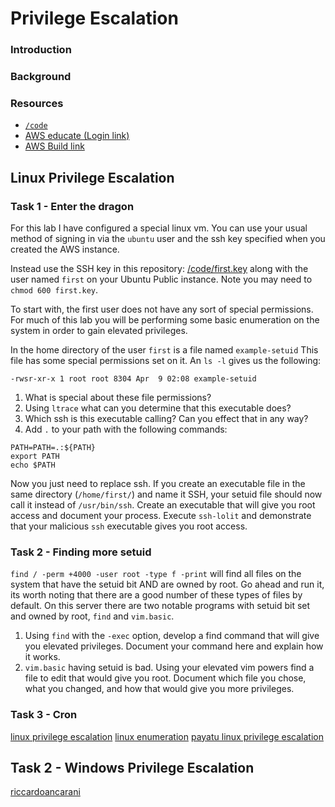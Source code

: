 # Privilege Escalation

### Introduction


### Background


### Resources
* [`/code`](../blob/master/code/)
* [AWS educate (Login link)](https://www.awseducate.com/signin/SiteLogin)
* [AWS Build link](https://console.aws.amazon.com/cloudformation/home?region=us-east-1#/stacks/new?stackName=CEG-4900Lab02&templateURL=https:%2F%2Fs3.amazonaws.com%2Fwsu-cecs-cf-templates%2Fceg4900lab1.yml)


## Linux Privilege Escalation

### Task 1 - Enter the dragon
For this lab I have configured a special linux vm.  You can use your usual 
method of signing in via the `ubuntu` user and the ssh key specified when
you created the AWS instance.

Instead use the SSH key in this repository: [/code/first.key](../blob/master/code/first.key)
along with the user named `first` on your Ubuntu Public instance. Note you may
need to `chmod 600 first.key`.

To start with, the first user does not have any sort of special permissions.
For much of this lab you will be performing some basic enumeration on the system
in order to gain elevated privileges.

In the home directory of the user `first` is a file named `example-setuid`  This
file has some special permissions set on it.  An `ls -l` gives us the following:
```
-rwsr-xr-x 1 root root 8304 Apr  9 02:08 example-setuid
```
1. What is special about these file permissions?
2. Using `ltrace` what can you determine that this executable does?
3. Which ssh is this executable calling?  Can you effect that in any way?
4. Add `.` to your path with the following commands: 
```
PATH=PATH=.:${PATH}
export PATH
echo $PATH
```
   Now you just need to replace ssh.  If you create an executable file in the
   same directory (`/home/first/`) and name it SSH, your setuid file should now
   call it instead of `/usr/bin/ssh`.  Create an executable that will give you
   root access and document your process.  Execute `ssh-lolit` and demonstrate
   that your malicious `ssh` executable gives you root access.

### Task 2 - Finding more setuid
`find / -perm +4000 -user root -type f -print` will find all files on the system
that have the setuid bit AND are owned by root.  Go ahead and run it, its worth
noting that there are a good number of these types of files by default.  On this
server there are two notable programs with setuid bit set and owned by root,
`find` and `vim.basic`.
1. Using `find` with the `-exec` option, develop a find command that will give
   you elevated privileges.  Document your command here and explain how it
   works.
2. `vim.basic` having setuid is bad.  Using your elevated vim powers find a
   file to edit that would give you root.  Document which file you chose,
   what you changed, and how that would give you more privileges.

### Task 3 - Cron

[linux privilege escalation](https://blog.g0tmi1k.com/2011/08/basic-linux-privilege-escalation/)
[linux enumeration](https://www.rebootuser.com/?p=1623)
[payatu linux privilege escalation](https://payatu.com/guide-linux-privilege-escalation/)

## Task 2 - Windows Privilege Escalation





[riccardoancarani](https://www.riccardoancarani.it/exploting-setuid-setgid-binaries/)

